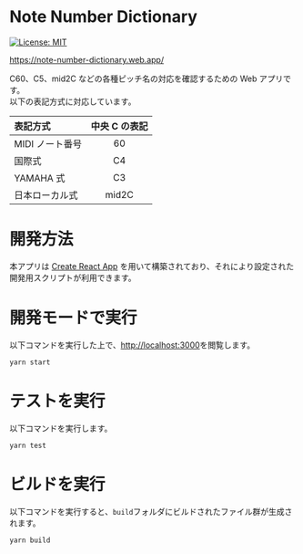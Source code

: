 # Note Number Dictionary

[![License: MIT](https://img.shields.io/badge/License-MIT-yellow.svg)](https://opensource.org/licenses/MIT)

https://note-number-dictionary.web.app/

C60、C5、mid2C などの各種ピッチ名の対応を確認するための Web アプリです。  
以下の表記方式に対応しています。

| 表記方式        | 中央 C の表記 |
| :-------------- | :-----------: |
| MIDI ノート番号 |      60       |
| 国際式          |      C4       |
| YAMAHA 式       |      C3       |
| 日本ローカル式  |     mid2C     |

# 開発方法

本アプリは [Create React App](https://github.com/facebook/create-react-app) を用いて構築されており、それにより設定された開発用スクリプトが利用できます。

# 開発モードで実行

以下コマンドを実行した上で、[http://localhost:3000](http://localhost:3000)を閲覧します。

```shell
yarn start
```

# テストを実行

以下コマンドを実行します。

```shell
yarn test
```

# ビルドを実行

以下コマンドを実行すると、`build`フォルダにビルドされたファイル群が生成されます。

```shell
yarn build
```
